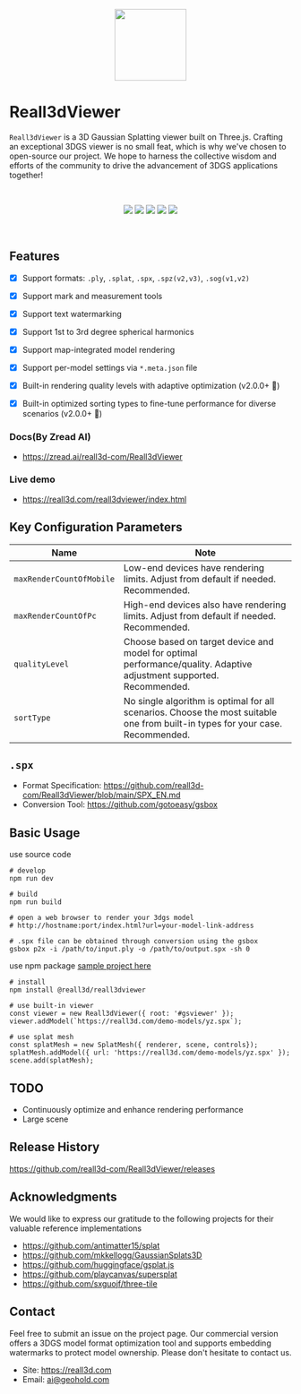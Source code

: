 <p align=center>
<img style="width:128px;height:128px" src="https://gotoeasy.github.io/reall3d/logo.png"/>
</p>

# Reall3dViewer

`Reall3dViewer` is a 3D Gaussian Splatting viewer built on Three.js. Crafting an exceptional 3DGS viewer is no small feat, which is why we've chosen to open-source our project. We hope to harness the collective wisdom and efforts of the community to drive the advancement of 3DGS applications together!

<br>

<p align="center">
    <a href="https://github.com/reall3d-com/Reall3dViewer/blob/master/README_ZH.md"><img src="https://img.shields.io/badge/readme-Chinese-brightgreen.svg"></a>
    <a href="https://github.com/microsoft/TypeScript"><img src="https://img.shields.io/badge/lang-TypeScript-brightgreen.svg"></a>
    <a href="https://github.com/mrdoob/three.js"><img src="https://img.shields.io/badge/base-Threejs-brightgreen.svg"></a>
    <a href="https://github.com/reall3d-com/Reall3dViewer/releases/latest"><img src="https://img.shields.io/github/release/reall3d-com/Reall3dViewer.svg"></a>
    <a href="https://github.com/reall3d-com/Reall3dViewer/blob/master/LICENSE"><img src="https://img.shields.io/github/license/reall3d-com/Reall3dViewer"></a>
<p>

<br>

## Features
- [x] Support formats: `.ply`, `.splat`, `.spx`, `.spz(v2,v3)`, `.sog(v1,v2)`
- [x] Support mark and measurement tools
- [x] Support text watermarking
- [x] Support 1st to 3rd degree spherical harmonics
- [x] Support map-integrated model rendering
- [x] Support per-model settings via `*.meta.json` file
- [x] Built-in rendering quality levels with adaptive optimization (v2.0.0+ 🌟)
- [x] Built-in optimized sorting types to fine-tune performance for diverse scenarios (v2.0.0+ 🌟)


### Docs(By Zread AI)
- https://zread.ai/reall3d-com/Reall3dViewer

### Live demo
- https://reall3d.com/reall3dviewer/index.html


## Key Configuration Parameters

| Name                         | Note                               |
|------------------------------|------------------------------------|
| `maxRenderCountOfMobile`     | Low-end devices have rendering limits. Adjust from default if needed. Recommended.    |
| `maxRenderCountOfPc`         | High-end devices also have rendering limits. Adjust from default if needed. Recommended.   |
| `qualityLevel`               | Choose based on target device and model for optimal performance/quality. Adaptive adjustment supported. Recommended.    |
| `sortType`                   | No single algorithm is optimal for all scenarios. Choose the most suitable one from built-in types for your case. Recommended.  |


## `.spx`

- Format Specification: https://github.com/reall3d-com/Reall3dViewer/blob/main/SPX_EN.md
- Conversion Tool: https://github.com/gotoeasy/gsbox

## Basic Usage

use source code
```shell
# develop
npm run dev

# build
npm run build

# open a web browser to render your 3dgs model
# http://hostname:port/index.html?url=your-model-link-address

# .spx file can be obtained through conversion using the gsbox
gsbox p2x -i /path/to/input.ply -o /path/to/output.spx -sh 0
```

use npm package [sample project here](https://github.com/reall3d-com/reall3dviewer-samples-use-npm-package)
```shell
# install
npm install @reall3d/reall3dviewer

# use built-in viewer
const viewer = new Reall3dViewer({ root: '#gsviewer' });
viewer.addModel(`https://reall3d.com/demo-models/yz.spx`);

# use splat mesh
const splatMesh = new SplatMesh({ renderer, scene, controls});
splatMesh.addModel({ url: 'https://reall3d.com/demo-models/yz.spx' });
scene.add(splatMesh);
```


## TODO
- Continuously optimize and enhance rendering performance
- Large scene

## Release History
https://github.com/reall3d-com/Reall3dViewer/releases


## Acknowledgments
We would like to express our gratitude to the following projects for their valuable reference implementations
- https://github.com/antimatter15/splat
- https://github.com/mkkellogg/GaussianSplats3D
- https://github.com/huggingface/gsplat.js
- https://github.com/playcanvas/supersplat
- https://github.com/sxguojf/three-tile


## Contact
Feel free to submit an issue on the project page. Our commercial version offers a 3DGS model format optimization tool and supports embedding watermarks to protect model ownership. Please don't hesitate to contact us.
- Site: https://reall3d.com
- Email: ai@geohold.com 
